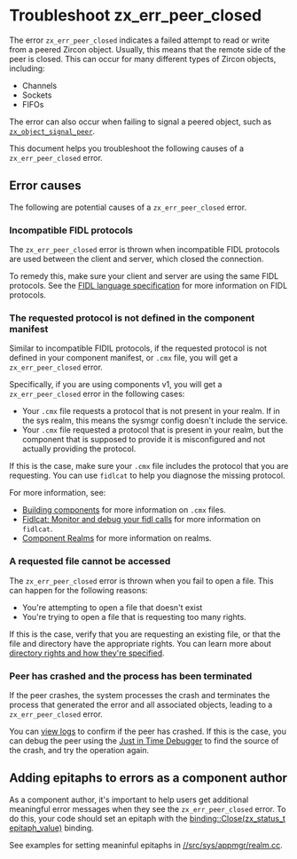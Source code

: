 # Troubleshoot zx_err_peer_closed

The error `zx_err_peer_closed` indicates a failed attempt to read or write
from a peered Zircon object. Usually, this means that the remote side of the
peer is closed. This can occur for many different types of Zircon objects,
including:

* Channels
* Sockets
* FIFOs

The error can also occur when failing to signal a peered object, such as
[`zx_object_signal_peer`](/docs/reference/syscalls/object_signal_peer.md).

This document helps you troubleshoot the following causes
of a `zx_err_peer_closed` error.

## Error causes

The following are potential causes of a `zx_err_peer_closed` error.

### Incompatible FIDL protocols

The `zx_err_peer_closed` error is thrown when
incompatible FIDL protocols are used between
the client and server, which closed the connection.

To remedy this, make sure your client and server are using the same FIDL
protocols. See the [FIDL language specification](/docs/reference/fidl/language/language.md#protocols) for more information
on FIDL protocols.

### The requested protocol is not defined in the component manifest

Similar to incompatible FIDIL protocols, if the requested protocol is
not defined in your component manifest, or `.cmx` file, you will get a
`zx_err_peer_closed` error.

Specifically, if you are using components v1, you will get a `zx_err_peer_closed` error
in the following cases:
  * Your `.cmx` file requests a protocol that is not present in your realm. If
    in the sys realm, this means the sysmgr config doesn't include the service.
  * Your `.cmx` file requested a protocol that is present in your realm, but
    the component that is supposed to provide it is misconfigured and not actually
    providing the protocol.

If this is the case, make sure your `.cmx` file includes the protocol that you are requesting. You
can use `fidlcat` to help you diagnose the missing protocol.

For more information, see:

* [Building components](/docs/development/components/build.md) for more information on `.cmx` files.
* [Fidlcat: Monitor and debug your fidl calls](/docs/development/monitor/fidlcat/README.md) for more
  information on `fidlcat`.
* [Component Realms](/docs/concepts/components/v2/realms.md) for more information on realms.

### A requested file cannot be accessed

The `zx_err_peer_closed` error is thrown when you fail to open a file. This can happen for
the following reasons:

*  You're attempting to open a file that doesn't exist
*  You're trying to open a file that is requesting too many rights.

If this is the case, verify that you are requesting an existing file, or that the file and directory
have the appropriate rights. You can learn more about
[directory rights and how they're specified](/docs/concepts/components/v2/component_manifests.md#directory-rights).

### Peer has crashed and the process has been terminated

If the peer crashes, the system processes the crash and terminates the process that generated
the error and all associated objects, leading to a `zx_err_peer_closed` error.

You can [view logs](/docs/development/diagnostics/logs/viewing.md) to confirm if the peer
has crashed. If this is the case, you can debug the peer using the
[Just in Time Debugger](/docs/development/debugging/just_in_time_debugging.md) to find
the source of the crash, and try the operation again.

## Adding epitaphs to errors as a component author

As a component author, it's important to help users get additional meaningful error messages
when they see the `zx_err_peer_closed` error. To do this, your code should set
an epitaph with the
[binding::Close(zx_status_t epitaph_value)](/sdk/lib/fidl/cpp/binding.h#199) binding.

See examples for setting meaninful epitaphs in
[//src/sys/appmgr/realm.cc](/src/sys/appmgr/realm.cc).
